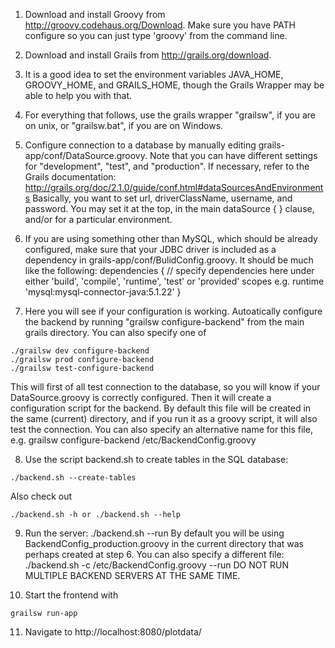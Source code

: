 1. Download and install Groovy from http://groovy.codehaus.org/Download.
Make sure you have PATH configure so you can just type 'groovy' from the command line.

2. Download and install Grails from http://grails.org/download.

3. It is a good idea to set the environment variables JAVA_HOME, GROOVY_HOME, and GRAILS_HOME, though the Grails Wrapper may be able to help you with that.

4. For everything that follows, use the grails wrapper "grailsw", if you are on unix, or "grailsw.bat", if you are on Windows.

5. Configure connection to a database by manually editing grails-app/conf/DataSource.groovy.
Note that you can have different settings for "development", "test", and "production". 
If necessary, refer to the Grails documentation: http://grails.org/doc/2.1.0/guide/conf.html#dataSourcesAndEnvironments
Basically, you want to set url, driverClassName, username, and password. You may set it at the top, in the main dataSource { } clause,
and/or for a particular environment. 

6. If you are using something other than MySQL, which should be already configured, make sure that your JDBC driver is included as a dependency in grails-app/conf/BulidConfig.groovy. It should be much like the following:
  dependencies {
    // specify dependencies here under either 'build', 'compile', 'runtime', 'test' or 'provided' scopes e.g.
     runtime 'mysql:mysql-connector-java:5.1.22'
  }


7. Here you will see if your configuration is working.
Autoatically configure the backend by running "grailsw configure-backend" from the main grails directory.
You can also specify one of
```shell
./grailsw dev configure-backend
./grailsw prod configure-backend
./grailsw test-configure-backend
```
This will first of all test connection to the database, so you will know if your DataSource.groovy is correctly configured.
Then it will create a configuration script for the backend. By default this file will be created in the same (current) directory,
and if you run it as a groovy script, it will also test the connection.
You can also specify an alternative name for this file, e.g.
grailsw configure-backend /etc/BackendConfig.groovy

8. Use the script backend.sh to create tables in the SQL database:
```shell
./backend.sh --create-tables
```
Also check out
```shell
./backend.sh -h or ./backend.sh --help
```

9. Run the server:
./backend.sh --run
By default you will be using BackendConfig_production.groovy in the current directory that was perhaps created at step 6.
You can also specify a different file:
./backend.sh -c /etc/BackendConfig.groovy --run
DO NOT RUN MULTIPLE BACKEND SERVERS AT THE SAME TIME. 

10. Start the frontend with
```
grailsw run-app
```

11. Navigate to http://localhost:8080/plotdata/


